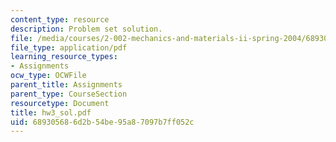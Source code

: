 ```yaml
---
content_type: resource
description: Problem set solution.
file: /media/courses/2-002-mechanics-and-materials-ii-spring-2004/689305686d2b54be95a87097b7ff052c_hw3_sol.pdf
file_type: application/pdf
learning_resource_types:
- Assignments
ocw_type: OCWFile
parent_title: Assignments
parent_type: CourseSection
resourcetype: Document
title: hw3_sol.pdf
uid: 68930568-6d2b-54be-95a8-7097b7ff052c
---
```


